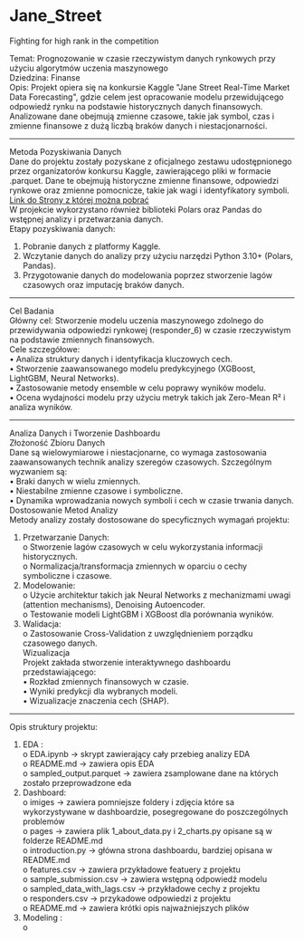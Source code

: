# Jane_Street  
Fighting for high rank in the competition  

Temat: Prognozowanie w czasie rzeczywistym danych rynkowych przy użyciu algorytmów uczenia maszynowego  
Dziedzina: Finanse  
Opis: Projekt opiera się na konkursie Kaggle "Jane Street Real-Time Market Data Forecasting", gdzie celem jest opracowanie modelu przewidującego odpowiedź rynku na podstawie historycznych danych finansowych. Analizowane dane obejmują zmienne czasowe, takie jak symbol, czas i zmienne finansowe z dużą liczbą braków danych i niestacjonarności.  
________________________________________
Metoda Pozyskiwania Danych  
Dane do projektu zostały pozyskane z oficjalnego zestawu udostępnionego przez organizatorów konkursu Kaggle, zawierającego pliki w formacie .parquet. Dane te obejmują historyczne zmienne finansowe, odpowiedzi rynkowe oraz zmienne pomocnicze, takie jak wagi i identyfikatory symboli.[ Link do Strony z której można pobrać ](https://www.kaggle.com/competitions/jane-street-real-time-market-data-forecasting/data?select=responders.csv)  
W projekcie wykorzystano również biblioteki Polars oraz Pandas do wstępnej analizy i przetwarzania danych.  
Etapy pozyskiwania danych:  
1.	Pobranie danych z platformy Kaggle.  
2.	Wczytanie danych do analizy przy użyciu narzędzi Python 3.10+ (Polars, Pandas).  
3.	Przygotowanie danych do modelowania poprzez stworzenie lagów czasowych oraz imputację braków danych.  
________________________________________
Cel Badania  
Główny cel: Stworzenie modelu uczenia maszynowego zdolnego do przewidywania odpowiedzi rynkowej (responder_6) w czasie rzeczywistym na podstawie zmiennych finansowych.  
Cele szczegółowe:  
•	Analiza struktury danych i identyfikacja kluczowych cech.  
•	Stworzenie zaawansowanego modelu predykcyjnego (XGBoost, LightGBM, Neural Networks).  
•	Zastosowanie metody ensemble w celu poprawy wyników modelu.  
•	Ocena wydajności modelu przy użyciu metryk takich jak Zero-Mean R² i analiza wyników.  
________________________________________
Analiza Danych i Tworzenie Dashboardu  
Złożoność Zbioru Danych  
Dane są wielowymiarowe i niestacjonarne, co wymaga zastosowania zaawansowanych technik analizy szeregów czasowych. Szczególnym wyzwaniem są:  
•	Braki danych w wielu zmiennych.  
•	Niestabilne zmienne czasowe i symboliczne.  
•	Dynamika wprowadzania nowych symboli i cech w czasie trwania danych.  
Dostosowanie Metod Analizy  
Metody analizy zostały dostosowane do specyficznych wymagań projektu:  
1.	Przetwarzanie Danych:   
o	Stworzenie lagów czasowych w celu wykorzystania informacji historycznych.  
o	Normalizacja/transformacja zmiennych w oparciu o cechy symboliczne i czasowe.  
2.	Modelowanie:  
o	Użycie architektur takich jak Neural Networks z mechanizmami uwagi (attention mechanisms), Denoising Autoencoder.  
o	Testowanie modeli LightGBM i XGBoost dla porównania wyników.  
3.	Walidacja:   
o	Zastosowanie Cross-Validation z uwzględnieniem porządku czasowego danych.  
Wizualizacja  
Projekt zakłada stworzenie interaktywnego dashboardu przedstawiającego:  
•	Rozkład zmiennych finansowych w czasie.  
•	Wyniki predykcji dla wybranych modeli.  
•	Wizualizacje znaczenia cech (SHAP).  
________________________________________
Opis struktury projektu: 

1.	EDA :  
o	EDA.ipynb -> skrypt zawierający cały przebieg analizy EDA  
o	README.md -> zawiera opis EDA  
o	sampled_output.parquet -> zawiera zsamplowane dane na których zostało przeprowadzone eda  
2.	Dashboard:  
o		imiges -> zawiera pomniejsze foldery i zdjęcia które sa wykorzystywane w dashboardzie, posegregowane do poszczególnych problemów  
o	  pages -> zawiera plik 1_about_data.py i 2_charts.py opisane są w folderze README.md   
o	  introduction.py -> główna strona dashboardu, bardziej opisana w README.md  
o	  features.csv -> zawiera przykładowe featuery z projektu  
o	  sample_submission.csv -> zawiera wstępną odpowiedź modelu  
o	  sampled_data_with_lags.csv -> przykładowe cechy z projektu  
o	  responders.csv -> przykadowe odpowiedzi z projektu  
o	  README.md -> zawiera krótki opis najważniejszych plików
3.	Modeling :  
o   
